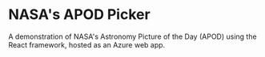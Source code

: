 # NASA's APOD Picker

A demonstration of NASA's Astronomy Picture of the Day (APOD) using the React framework, hosted as an Azure web app.
